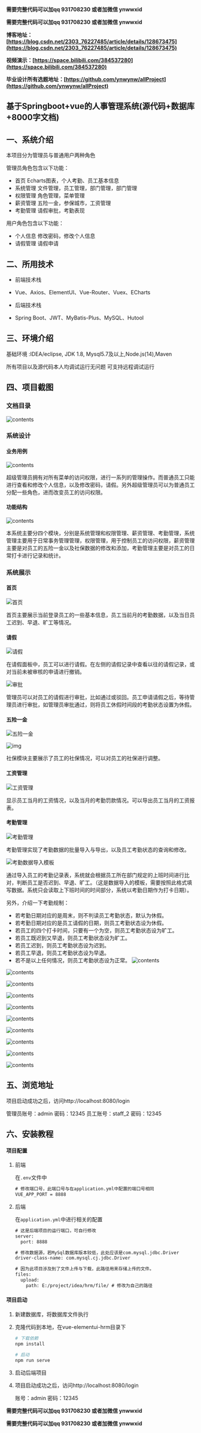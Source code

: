 **需要完整代码可以加qq  931708230 或者加微信 ynwwxid**

**需要完整代码可以加qq  931708230 或者加微信 ynwwxid**

**博客地址：[https://blog.csdn.net/2303_76227485/article/details/128673475](https://blog.csdn.net/2303_76227485/article/details/128673475)**

**视频演示：[https://space.bilibili.com/384537280](https://space.bilibili.com/384537280)**

**毕业设计所有选题地址：[https://github.com/ynwynw/allProject](https://github.com/ynwynw/allProject)**

## 基于Springboot+vue的人事管理系统(源代码+数据库+8000字文档)

## 一、系统介绍

本项目分为管理员与普通用户两种角色

管理员角色包含以下功能：

- 首页
  Echarts图表，个人考勤、员工基本信息
- 系统管理
  文件管理，员工管理，部门管理，部门管理
- 权限管理
  角色管理，菜单管理
- 薪资管理
  五险一金，参保城市，工资管理
- 考勤管理
  请假审批，考勤表现

用户角色包含以下功能：

- 个人信息
  修改密码，修改个人信息
- 请假管理
  请假申请

## 二、所用技术

- 前端技术栈
- Vue、Axios、ElementUI、Vue-Router、Vuex、ECharts

- 后端技术栈
- Spring Boot、JWT、MyBatis-Plus、MySQL、Hutool

## 三、环境介绍

基础环境 :IDEA/eclipse, JDK 1.8, Mysql5.7及以上,Node.js(14),Maven

所有项目以及源代码本人均调试运行无问题 可支持远程调试运行

## 四、项目截图

### 文档目录

![contents](./picture/picture21.png)

### 系统设计

#### 业务用例

![contents](./picture/picture18.png)

超级管理员拥有对所有菜单的访问权限，进行一系列的管理操作。而普通员工只能进行查看和修改个人信息，以及修改密码，请假。另外超级管理员可以为普通员工分配一些角色，进而改变员工的访问权限。

#### 功能结构

![contents](./picture/picture17.png)

本系统主要分四个模块，分别是系统管理和权限管理、薪资管理、考勤管理，系统管理主要用于日常事务管理管理，权限管理，用于控制员工的访问权限，薪资管理主要是对员工的五险一金以及社保数据的修改和添加，考勤管理主要是对员工的日常打卡进行记录和统计。

### 系统展示
#### 首页

![首页](./picture/picture1.png)

首页主要展示当前登录员工的一些基本信息，员工当前月的考勤数据，以及当日员工迟到、早退、旷工等情况。

#### 请假

![请假](./picture/picture19.png)

在请假面板中，员工可以进行请假。在左侧的请假记录中查看以往的请假记录，或对当前未被审核的申请进行撤销。

![审批](./picture/picture15.png)

管理员可以对员工的请假进行审批，比如通过或驳回。员工申请请假之后，等待管理员进行审批，如管理员审批通过，则将员工休假时间段的考勤状态设置为休假。

#### 五险一金

![五险一金](./picture/picture3.png)

![img](./picture/picture2.png)

社保模块主要展示了员工的社保情况，可以对员工的社保进行调整。

#### 工资管理

![工资管理](./picture/picture6.png)

显示员工当月的工资情况，以及当月的考勤罚款情况。可以导出员工当月的工资报表。

#### 考勤管理

![考勤管理](./picture/picture16.png)

考勤管理实现了考勤数据的批量导入与导出，以及员工考勤状态的查询和修改。

![考勤数据导入模板](https://image-qiu.oss-cn-hangzhou.aliyuncs.com/img/20220413222133.png)

通过导入员工的考勤记录表，系统就会根据员工所在部门规定的上班时间进行比对，判断员工是否迟到、早退、旷工。（这是数据导入的模板，需要按照此格式填写数据。系统只会读取上下班时间的时间部分，系统以考勤日期作为打卡日期）。

另外，介绍一下考勤规制：

* 若考勤日期对应的是周末，则不判读员工考勤状态，默认为休假。
* 若考勤日期对应的是员工请假的日期，则员工考勤状态设为休假。
* 若员工的四个打卡时间，只要有一个为空，则员工考勤状态设为旷工。
* 若员工既迟到又早退，则员工考勤状态设为旷工。
* 若员工迟到，则员工考勤状态设为迟到。
* 若员工早退，则员工考勤状态设为早退。
* 若不是以上任何情况，则员工考勤状态设为正常。
![contents](./picture/picture4.png)

![contents](./picture/picture5.png)

![contents](./picture/picture7.png)

![contents](./picture/picture8.png)

![contents](./picture/picture9.png)

![contents](./picture/picture10.png)

![contents](./picture/picture11.png)

![contents](./picture/picture12.png)

![contents](./picture/picture13.png)

![contents](./picture/picture14.png)

## 五、浏览地址

项目启动成功之后，访问http://localhost:8080/login

管理员账号：admin 密码：12345
员工账号：staff_2 密码：12345

## 六、安装教程

#### 项目配置

1. 前端

   在`.env`文件中

   ```xml
   # 修改端口号，此端口号与在application.yml中配置的端口号相同
   VUE_APP_PORT = 8888
   ```

2. 后端

   在`application.yml`中进行相关的配置

   ```xml
   # 这是后端项目的运行端口，可自行修改
   server:
     port: 8888
   
   # 修改数据源，若MySql数据库版本较低，此处应该是com.mysql.jdbc.Driver
   driver-class-name: com.mysql.cj.jdbc.Driver
   
   # 因为此项目涉及到了文件上传与下载，此路径用来存储上传的文件。
   files:
     upload:
       path: E:/project/idea/hrm/file/ # 修改为自己的路径
   ```

#### 项目启动

1. 新建数据库，将数据库文件执行

2. 克隆代码到本地，在vue-elementui-hrm目录下

   ```bash
   # 下载依赖
   npm install 
   
   # 启动
   npm run serve
   ```

3. 启动后端项目

4. 项目启动成功之后，访问http://localhost:8080/login

   账号：admin
   密码：12345

**需要完整代码可以加qq  931708230 或者加微信 ynwwxid**

**需要完整代码可以加qq  931708230 或者加微信  ynwwxid**



